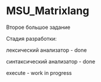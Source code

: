 # MSU_Matrixlang

Второе большое задание 


Стадия разработки: 

лексический анализатор - done

синтаксический анализатор - done

execute - work in progress
